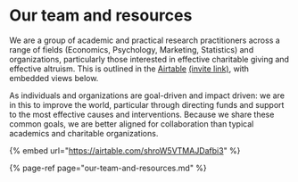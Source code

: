 # Our team and resources

We are a group of academic and practical research practitioners across a range of fields \(Economics, Psychology, Marketing, Statistics\) and organizations, particularly those interested in effective charitable giving and effective altruism. This is outlined in the [Airtable](https://airtable.com/invite/l?inviteId=invrYLQD6MCwj5tzF&inviteToken=756e551c2eb2be11add77811fa080f3ac80c5adc68b402c5dcbbc4a16684b836&utm_source=email) [\(invite link\)](https://airtable.com/invite/l?inviteId=invrYLQD6MCwj5tzF&inviteToken=756e551c2eb2be11add77811fa080f3ac80c5adc68b402c5dcbbc4a16684b836&utm_source=email), with embedded views below.   
  
As individuals and organizations are goal-driven and impact driven: we are in this to improve the world, particular through directing funds and support to the most effective causes and interventions.  Because we share these common goals, we are better aligned for collaboration than typical academics and charitable organizations.

{% embed url="https://airtable.com/shroW5VTMAJDafbi3" %}



{% page-ref page="our-team-and-resources.md" %}

